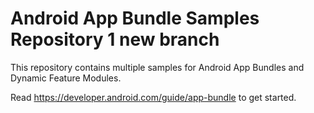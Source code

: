 Android App Bundle Samples Repository      1 new branch
=====================================

This repository contains multiple samples for Android App Bundles and Dynamic Feature Modules.

Read https://developer.android.com/guide/app-bundle to get started.
